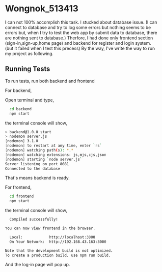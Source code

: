 
# Wongnok_513413
I can not 100% accomplish this task. I stucked about database issue. (I can connect to database and try to log some errors but nothing seems to be errors but, when I try to test the web app by submit data to database, there are nothing sent to database.) Therfore, I had done only frontend section (sign-in,sign-up,home page) and backend for register and login system. (but it failed when I test this precess) 
By the way, I've write the way to run my project as following.


## Running Tests

To run tests, run both backend and frontend

For backend,

Open terminal and type,
```bash
  cd backend
  npm start
```
the terminal console will show,
 
```bash
> backend@1.0.0 start
> nodemon server.js
[nodemon] 3.1.0
[nodemon] to restart at any time, enter `rs`  
[nodemon] watching path(s): *.*
[nodemon] watching extensions: js,mjs,cjs,json
[nodemon] starting `node server.js`
Server listening on port 8081
Connected to the database
```
That's means backend is ready.

For frontend,
```bash
  cd frontend
  npm start
```
the terminal console will show,
```bash
  Compiled successfully!

You can now view frontend in the browser.        

  Local:            http://localhost:3000        
  On Your Network:  http://192.168.43.163:3000   

Note that the development build is not optimized.
To create a production build, use npm run build.
```
And the log-in page will pop up.
